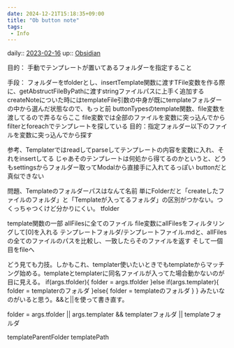 ```yaml
---
date: 2024-12-21T15:18:35+09:00
title: "Ob button note"
tags:
 - Info
---
```


daily:: [2023-02-16](/Daily_Note/2023-02-16.md)
up:: [Obsidian](../Bar/App/Obsidian.md)

目的：
	手動でテンプレートが置いてあるフォルダーを指定すること

手段：
	フォルダーをtfolderとし、insertTemplate関数に渡すTFile変数を作る際に、getAbstructFileByPathに渡すstringファイルパスに上手く追加する
	createNoteについた時にはtemplateFile引数の中身が既にtemplateフォルダーの中から選んだ状態なので、もっと前
	buttonTypesのtemplate関数、file変数を渡してるので弄るならここ
		file変数では全部のファイルを変数に突っ込んでからfilterとforeachでテンプレートを探している
		目的：指定フォルダー以下のファイルを変数に突っ込んでから探す
		
参考、Templaterではreadしてparseしてテンプレートの内容を変数に入れ、それをinsertしてる
じゃあそのテンプレートは何処から得てるのかというと、どうもsettingsからフォルダー取ってModalから直接手に入れてるっぽい
buttonだと真似できない

問題、Templateのフォルダーパスはなんて名前
単にFolderだと「createしたファイルのフォルダ」と「Templateが入ってるフォルダ」の区別がつかない。つくっちゃつくけど分かりにくい。
tfolder

template関数の一部
allFilesに全てのファイル
file変数にallFilesをフィルタリングして[0]を入れる
	テンプレートフォルダ/テンプレートファイル.mdと、allFilesの全てのファイルのパスを比較し、一致したらそのファイルを返す
	そして一個目をfileへ

どう見ても力技。しかもこれ、templater使いたいときでもtemplateからマッチング始める。templateとtemplaterに同名ファイルが入ってた場合動かないのが目に見える。
if(args.tfolder){
	folder = args.tfolder
}else if(args.templater){
	folder = templaterのフォルダ
}else{
	folder = templateのフォルダ
}
}
みたいなのがいると思う。&&と||を使って書き直す。

folder = args.tfolder || args.templater && templaterフォルダ || templateフォルダ


templateParentFolder
templatePath
